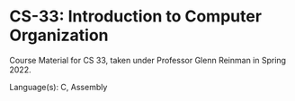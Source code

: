 # CS-33: Introduction to Computer Organization
Course Material for CS 33, taken under Professor Glenn Reinman in Spring 2022.

Language(s): C, Assembly